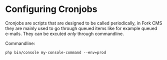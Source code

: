 # Configuring Cronjobs

Cronjobs are scripts that are designed to be called periodically, in Fork CMS they are mainly used to go through queued items like for example queued e-mails. They can be excuted *only* through commandline.

Commandline:

```
php bin/console my-console-command --env=prod
```
